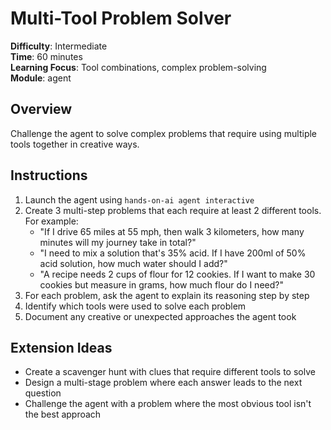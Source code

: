 # Multi-Tool Problem Solver

**Difficulty**: Intermediate  
**Time**: 60 minutes  
**Learning Focus**: Tool combinations, complex problem-solving  
**Module**: agent

## Overview
Challenge the agent to solve complex problems that require using multiple tools together in creative ways.

## Instructions
1. Launch the agent using `hands-on-ai agent interactive`
2. Create 3 multi-step problems that each require at least 2 different tools. For example:
   - "If I drive 65 miles at 55 mph, then walk 3 kilometers, how many minutes will my journey take in total?"
   - "I need to mix a solution that's 35% acid. If I have 200ml of 50% acid solution, how much water should I add?"
   - "A recipe needs 2 cups of flour for 12 cookies. If I want to make 30 cookies but measure in grams, how much flour do I need?"
3. For each problem, ask the agent to explain its reasoning step by step
4. Identify which tools were used to solve each problem
5. Document any creative or unexpected approaches the agent took

## Extension Ideas
- Create a scavenger hunt with clues that require different tools to solve
- Design a multi-stage problem where each answer leads to the next question
- Challenge the agent with a problem where the most obvious tool isn't the best approach